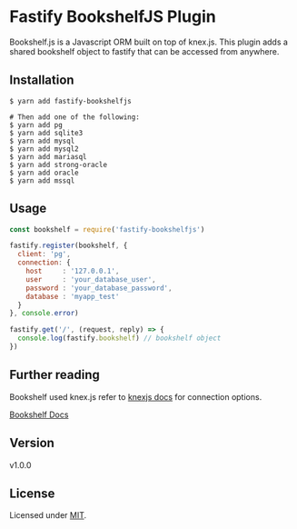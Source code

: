 # Fastify BookshelfJS Plugin

Bookshelf.js is a Javascript ORM built on top of knex.js.
This plugin adds a shared bookshelf object to fastify that can be accessed from anywhere.

## Installation

```
$ yarn add fastify-bookshelfjs

# Then add one of the following:
$ yarn add pg
$ yarn add sqlite3
$ yarn add mysql
$ yarn add mysql2
$ yarn add mariasql
$ yarn add strong-oracle
$ yarn add oracle
$ yarn add mssql
```

## Usage

```js
const bookshelf = require('fastify-bookshelfjs')

fastify.register(bookshelf, {
  client: 'pg',
  connection: {
    host     : '127.0.0.1',
    user     : 'your_database_user',
    password : 'your_database_password',
    database : 'myapp_test'
  }
}, console.error)

fastify.get('/', (request, reply) => {
  console.log(fastify.bookshelf) // bookshelf object
})
```

## Further reading

Bookshelf used knex.js refer to [knexjs docs](http://knexjs.org/#Installation-client)
for connection options.

[Bookshelf Docs](http://bookshelfjs.org/)

## Version

v1.0.0

## License

  Licensed under [MIT](./LICENSE).

